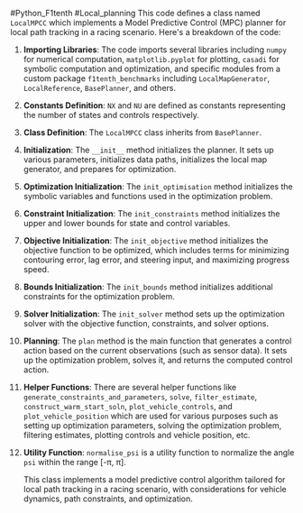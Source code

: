 #Python_F1tenth #Local_planning
This code defines a class named `LocalMPCC` which implements a Model Predictive Control (MPC) planner for local path tracking in a racing scenario. Here's a breakdown of the code:

1. **Importing Libraries**: The code imports several libraries including `numpy` for numerical computation, `matplotlib.pyplot` for plotting, `casadi` for symbolic computation and optimization, and specific modules from a custom package `f1tenth_benchmarks` including `LocalMapGenerator`, `LocalReference`, `BasePlanner`, and others.

2. **Constants Definition**: `NX` and `NU` are defined as constants representing the number of states and controls respectively.

3. **Class Definition**: The `LocalMPCC` class inherits from `BasePlanner`.

4. **Initialization**: The `__init__` method initializes the planner. It sets up various parameters, initializes data paths, initializes the local map generator, and prepares for optimization.

5. **Optimization Initialization**: The `init_optimisation` method initializes the symbolic variables and functions used in the optimization problem.

6. **Constraint Initialization**: The `init_constraints` method initializes the upper and lower bounds for state and control variables.

7. **Objective Initialization**: The `init_objective` method initializes the objective function to be optimized, which includes terms for minimizing contouring error, lag error, and steering input, and maximizing progress speed.

8. **Bounds Initialization**: The `init_bounds` method initializes additional constraints for the optimization problem.

9. **Solver Initialization**: The `init_solver` method sets up the optimization solver with the objective function, constraints, and solver options.

10. **Planning**: The `plan` method is the main function that generates a control action based on the current observations (such as sensor data). It sets up the optimization problem, solves it, and returns the computed control action.

11. **Helper Functions**: There are several helper functions like `generate_constraints_and_parameters`, `solve`, `filter_estimate`, `construct_warm_start_soln`, `plot_vehicle_controls`, and `plot_vehicle_position` which are used for various purposes such as setting up optimization parameters, solving the optimization problem, filtering estimates, plotting controls and vehicle position, etc.

12. **Utility Function**: `normalise_psi` is a utility function to normalize the angle `psi` within the range [-π, π].

	This class implements a model predictive control algorithm tailored for local path tracking in a racing scenario, with considerations for vehicle dynamics, path constraints, and optimization.